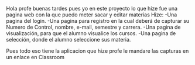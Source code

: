 Hola profe buenas tardes pues yo en este proyecto lo que hize fue una pagina web con la que puedo meter sacar y editar materias Hize: -Una pagina del login. -Una pagina para registro en la cual deberá de capturar su Numero de Control, nombre, e-mail, semestre y carrera. -Una pagina de visualización, para que el alumno visualice los cursos. -Una pagina de selección, donde el alumno seleccione sus materia.

Pues todo eso tiene la aplicacion que hize profe le mandare las capturas en un enlace en Classroom
